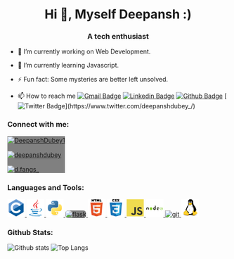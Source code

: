 

<!--
**deepanshdubey/deepanshdubey** is a ✨ _special_ ✨ repository because its `README.md` (this file) appears on your GitHub profile.
-->

<!--
**deepanshdubey/deepanshdubey** is a ✨ _special_ ✨ repository because its `README.md` (this file) appears on your GitHub profile.
-->
<h1 align="center">Hi 👋, Myself Deepansh :)</h1><h3 align="center">A tech enthusiast</h3><p  align="left">

<!--
<a href="https://twitter.com/deepanshdubey_"  target="blank"><img  src="https://img.shields.io/twitter/follow/DeepansDubey1?logo=twitter&style=for-the-badge"  alt="deepanshdubey_" /></a> </p>
-->

- 🔭 I’m currently working on Web Development.
- 🌱 I’m currently learning Javascript.
- ⚡ Fun fact: Some mysteries are better left unsolved. 
- 📫 How to reach me [![Gmail Badge](https://img.shields.io/badge/-deepansh.dubey20@gmail.com-c14438?style=flat&logo=Gmail&logoColor=white&link=mailto:deepansh.dubey20@gmail.com)](mailto:deepansh.dubey20@gmail.com) [![Linkedin Badge](https://img.shields.io/badge/-deepanshdubey-0072b1?style=flat&logo=Linkedin&logoColor=white&link=https://www.linkedin.com/in/deepanshdubey/)](https://www.linkedin.com/in/deepanshdubey/) [![Github Badge](https://img.shields.io/badge/-deepanshdubey-grey?style=flat&logo=github&logoColor=white&link=https://github.com/deepanshdubey/)](https://www.github.com/deepanshdubey/) [![Twitter Badge](https://img.shields.io/badge/-deepanshdubey_-00acee?style=flat&logo=twitter&logoColor=white&link=https://twitter.com/deepanshdubey_)](https://www.twitter.com/deepanshdubey_/) 

  <!--

  - 🔭 I’m currently working on ...
  - 🌱 I’m currently learning ...
  - 👯 I’m looking to collaborate on ...
  - 🤔 I’m looking for help with ...
  - 💬 Ask me about ...
  - 📫 How to reach me: ...
  - 😄 Pronouns: ...
  
    -->
<h3 align="left">Connect with me:</h3>
<div style= "background-color: gray; width: max-content;">
<p align="left">

<a  href="https://twitter.com/DeepanshDubey1" target="blank"><img  align="center"  src="https://cdn.jsdelivr.net/npm/simple-icons@3.0.1/icons/twitter.svg"  alt="DeepanshDubey1" height="30" width="40" /></a>

<a  href="https://linkedin.com/in/deepanshdubey" target="blank"><img  align="center"  src="https://cdn.jsdelivr.net/npm/simple-icons@3.0.1/icons/linkedin.svg"  alt="deepanshdubey" height="30" width="40" /></a>

<a  href="https://instagram.com/d.fangs_" target="blank"><img  align="center"  src="https://cdn.jsdelivr.net/npm/simple-icons@3.0.1/icons/instagram.svg"  alt="d.fangs_" height="30" width="40" /></a>
</div>

<h3 align="left">Languages and Tools:</h3>

<p  align="left">

<a href="https://www.cprogramming.com/" target="_blank">
<img src="https://raw.githubusercontent.com/devicons/devicon/master/icons/c/c-original.svg" alt="c" width="40" height="40"/>
</a>

<a href="https://www.java.com" target="_blank">
<img src="https://raw.githubusercontent.com/devicons/devicon/master/icons/java/java-original.svg" alt="java" width="40" height="40"/>
</a>

<a href="https://www.python.org" target="_blank">
<img src="https://raw.githubusercontent.com/devicons/devicon/master/icons/python/python-original.svg" alt="python" width="40" height="40"/>
</a>

<a href="https://flask.palletsprojects.com/"  target="_blank">
  <img src="https://www.vectorlogo.zone/logos/pocoo_flask/pocoo_flask-icon.svg" alt="flask" style="background: grey;border-radius: 6px;" width="40" height="40">
</a>

<a href="https://www.w3.org/html/" target="_blank">
<img src="https://raw.githubusercontent.com/devicons/devicon/master/icons/html5/html5-original-wordmark.svg" alt="html5" width="40" height="40"/>
</a>

<a href="https://www.w3schools.com/css/" target="_blank">
<img src="https://raw.githubusercontent.com/devicons/devicon/master/icons/css3/css3-original-wordmark.svg" alt="css3" width="40" height="40"/>
</a>

<a href="https://developer.mozilla.org/en-US/docs/Web/JavaScript" target="_blank"> 
<img src="https://raw.githubusercontent.com/devicons/devicon/master/icons/javascript/javascript-original.svg" alt="javascript" width="40" height="40"/>
</a> 

<a href="https://nodejs.org" target="_blank">
<img src="https://raw.githubusercontent.com/devicons/devicon/master/icons/nodejs/nodejs-original-wordmark.svg" alt="nodejs" width="40" height="40"/>
</a>
 
<a href="https://git-scm.com/" target="_blank">
<img  src="https://www.vectorlogo.zone/logos/git-scm/git-scm-icon.svg"  alt="git" width="40" height="40"/>
</a>

<a href="https://www.linux.org/" target="_blank"> 
<img src="https://raw.githubusercontent.com/devicons/devicon/master/icons/linux/linux-original.svg" alt="linux" width="40" height="40"/>
</a>

</p>


<h3 align="left">Github Stats:</h3>
<!--
<p><img  align="left"  src="https://github-readme-stats.vercel.app/api?username=deepanshdubey&show_icons=true&locale=en"  alt="deepanshdubey" /></p>
<p><img align="right"  src="https://github-readme-stats.vercel.app/api/top-langs?username=deepanshdubey&show_icons=true&locale=en&layout=compact"  alt="deepanshdubey" /></p>
-->

![Github stats](https://github-readme-stats.vercel.app/api?username=deepanshdubey&show_icons=true&include_all_commits=true)
![Top Langs](https://github-readme-stats.vercel.app/api/top-langs?username=deepanshdubey&layout=compact)
